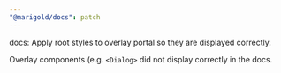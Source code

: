 ```yaml
---
"@marigold/docs": patch
---
```


docs: Apply root styles to overlay portal so they are displayed correctly.

Overlay components (e.g. `<Dialog>` did not display correctly in the docs.
